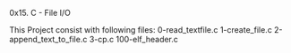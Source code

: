 0x15. C - File I/O

This Project consist with following files: 0-read_textfile.c 1-create_file.c 2-append_text_to_file.c 3-cp.c 100-elf_header.c
